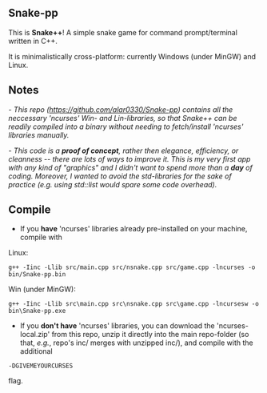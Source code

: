 ## Snake-pp

This is **Snake++**! A simple snake game for command prompt/terminal written in C++.

It is minimalistically cross-platform: currently Windows (under MinGW) and Linux.

## Notes

*- This repo (https://github.com/alar0330/Snake-pp) contains all the neccessary 'ncurses' Win- and Lin-libraries, so that Snake++ can be readily compiled into a binary without needing to fetch/install 'ncurses' libraries manually.*

*- This code is a **proof of concept**, rather then elegance, efficiency, or cleanness -- there are lots of ways to improve it. This is my very first app with any kind of "graphics" and I didn't want to spend more than a **day** of coding. Moreover, I wanted to avoid the std-libraries for the sake of practice (e.g. using std::list would spare some code overhead).*

## Compile

- If you **have** 'ncurses' libraries already pre-installed on your machine, compile with

Linux:
```
g++ -Iinc -Llib src/main.cpp src/nsnake.cpp src/game.cpp -lncurses -o bin/Snake-pp.bin
```

Win (under MinGW):
```
g++ -Iinc -Llib src\main.cpp src\nsnake.cpp src\game.cpp -lncursesw -o bin\Snake-pp.exe
```

- If you **don't have** 'ncurses' libraries, you can download the 'ncurses-local.zip' from this repo, unzip it directly into the main repo-folder (so that, *e.g.*, repo's inc/ merges with unzipped inc/), and compile with the additional 
```
-DGIVEMEYOURCURSES
```
flag.
